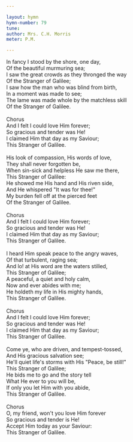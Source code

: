 ```yaml
---

layout: hymn
hymn-number: 79
tune: 
author: Mrs. C.H. Morris
meter: P.M.

---
```

In fancy I stood by the shore, one day,<br>Of the beautiful murmuring sea;<br>I saw the great crowds as they thronged the way<br>Of the Stranger of Galilee;<br>I saw how the man who was blind from birth,<br>In a moment was made to see;<br>The lame was made whole by the matchless skill<br>Of the Stranger of Galilee.<br><br>Chorus<br>And I felt I could love Him forever;<br>So gracious and tender was He!<br>I claimed Him that day as my Saviour;<br>This Stranger of Galilee.<br><br>His look of compassion, His words of love,<br>They shall never forgotten be,<br>When sin-sick and helpless He saw me there,<br>This Stranger of Galilee:<br>He showed me His hand and His riven side,<br>And He whispered "It was for thee!"<br>My burden fell off at the pierced feet<br>Of the Stranger of Galilee.<br><br>Chorus<br>And I felt I could love Him forever;<br>So gracious and tender was He!<br>I claimed Him that day as my Saviour;<br>This Stranger of Galilee.<br><br>I heard Him speak peace to the angry waves,<br>Of that turbulent, raging sea;<br>And lo! at His word are the waters stilled,<br>This Stranger of Galilee;<br>A peaceful, a quiet and holy calm,<br>Now and ever abides with me;<br>He holdeth my life in His mighty hands,<br>This Stranger of Galilee.<br><br>Chorus<br>And I felt I could love Him forever;<br>So gracious and tender was He!<br>I claimed Him that day as my Saviour;<br>This Stranger of Galilee.<br><br>Come ye, who are driven, and tempest-tossed,<br>And His gracious salvation see;<br>He'll quiet life's storms with His "Peace, be still!"<br>This Stranger of Galilee;<br>He bids me to go and the story tell<br>What He ever to you will be,<br>If only you let Him with you abide,<br>This Stranger of Galilee.<br><br>Chorus<br>O, my friend, won't you love Him forever<br>So gracious and tender is He!<br>Accept Him today as your Saviour:<br>This Stranger of Galilee.<br><br><br>
